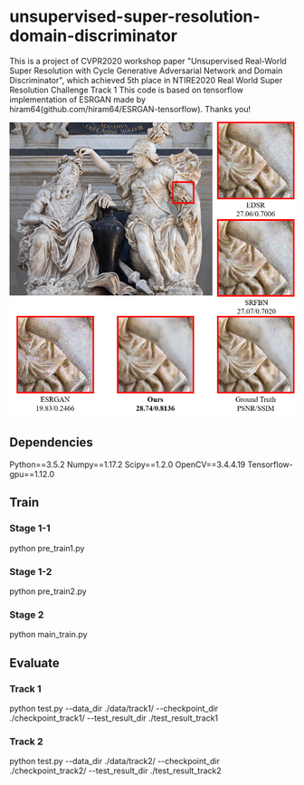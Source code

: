 # unsupervised-super-resolution-domain-discriminator
This is a project of CVPR2020 workshop paper "Unsupervised Real-World Super Resolution with Cycle Generative Adversarial Network and Domain Discriminator", which achieved 5th place in NTIRE2020 Real World Super Resolution Challenge Track 1
This code is based on tensorflow implementation of ESRGAN made by hiram64(github.com/hiram64/ESRGAN-tensorflow). Thanks you!

![image1](./image/example1.jpg)


## Dependencies
Python==3.5.2
Numpy==1.17.2
Scipy==1.2.0
OpenCV==3.4.4.19
Tensorflow-gpu==1.12.0


## Train
### Stage 1-1
python pre_train1.py
### Stage 1-2
python pre_train2.py
### Stage 2
python main_train.py

## Evaluate
### Track 1
python test.py --data_dir ./data/track1/ --checkpoint_dir ./checkpoint_track1/ --test_result_dir ./test_result_track1
### Track 2
python test.py --data_dir ./data/track2/ --checkpoint_dir ./checkpoint_track2/ --test_result_dir ./test_result_track2
